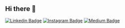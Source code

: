 ## Hi there 👋

[![Linkedin Badge](https://img.shields.io/badge/-vinolfernandes-blue?style=flat-square&logo=Linkedin&logoColor=white&link=https://www.linkedin.com/in/vinol-fernandes/)](https://www.linkedin.com/in/vinol-fernandes/)
[![Instagram Badge](https://img.shields.io/badge/-vinolfernandes-purple?style=flat-square&logo=instagram&logoColor=white&link=https://www.instagram.com/vinolfernandes/)](https://www.instagram.com/vinolfernandes/)
[![Medium Badge](https://img.shields.io/badge/-@vinolfernandes20-03a57a?style=flat-square&labelColor=000000&logo=Medium&link=https://medium.com/@vinolfernandes20)](https://medium.com/@vinolfernandes20)
